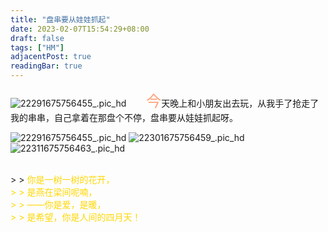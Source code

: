 ```yaml
---
title: "盘串要从娃娃抓起"
date: 2023-02-07T15:54:29+08:00
draft: false
tags: ["HM"]
adjacentPost: true
readingBar: true
---
```

![22291675756455_.pic_hd](https://cdn.jsdelivr.net/gh/imum-me/img@main/uPic/22291675756455_.pic_hd.jpg)
&emsp;&emsp;<font size=5 color=#ffa07a>今</font>天晚上和小朋友出去玩，从我手了抢走了我的串串，自己拿着在那盘个不停，盘串要从娃娃抓起呀。
<br>

![22291675756455_.pic_hd](https://cdn.jsdelivr.net/gh/imum-me/img@main/uPic/22291675756455_.pic_hd.jpg)
![22301675756459_.pic_hd](https://cdn.jsdelivr.net/gh/imum-me/img@main/uPic/22301675756459_.pic_hd.jpg)
![22311675756463_.pic_hd](https://cdn.jsdelivr.net/gh/imum-me/img@main/uPic/22311675756463_.pic_hd.jpg)

<br>
> > <font color=#ffd700>你是一树一树的花开，<br>
> > 是燕在梁间呢喃，<br>
> > ——你是爱，是暖，<br>
> > 是希望，你是人间的四月天！</font><br>